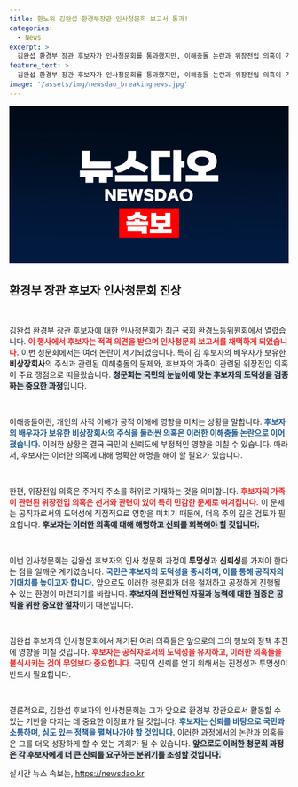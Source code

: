 ```yaml
---
title: 환노위 김완섭 환경부장관 인사청문회 보고서 통과!
categories:
  - News
excerpt: >
  김완섭 환경부 장관 후보자가 인사청문회를 통과했지만, 이해충돌 논란과 위장전입 의혹이 가열하게 뒤따르고 있습니다. 과연 그의 자질은 진정으로 검증될 수 있을까요? 클릭해 궁금증을 풀어보세요!
feature_text: >
  김완섭 환경부 장관 후보자가 인사청문회를 통과했지만, 이해충돌 논란과 위장전입 의혹이 가열하게 뒤따르고 있습니다. 과연 그의 자질은 진정으로 검증될 수 있을까요? 클릭해 궁금증을 풀어보세요!
image: '/assets/img/newsdao_breakingnews.jpg'
---
```


<p><img src="/assets/img/newsdao_breakingnews.jpg" alt="implanttips 속보" /></p>

<h2 data-ke-size="size26">환경부 장관 후보자 인사청문회 진상</h2>

<p data-ke-size="size16">&nbsp;</p>

<p>김완섭 환경부 장관 후보자에 대한 인사청문회가 최근 국회 환경노동위원회에서 열렸습니다. <b><span style="color: #ee2323;">이 행사에서 후보자는 적격 의견을 받으며 인사청문회 보고서를 채택하게 되었습니다.</span></b> 이번 청문회에서는 여러 논란이 제기되었습니다. 특히 김 후보자의 배우자가 보유한 <b>비상장회사</b>의 주식과 관련된 이해충돌의 문제와, 후보자의 가족이 관련된 위장전입 의혹이 주요 쟁점으로 떠올랐습니다. <b><span style="background-color: #21538527;">청문회는 국민의 눈높이에 맞는 후보자의 도덕성을 검증하는 중요한 과정</span></b>입니다. </p>

<p data-ke-size="size16">&nbsp;</p>

<p>이해충돌이란, 개인의 사적 이해가 공적 이해에 영향을 미치는 상황을 말합니다. <b><span style="color: #1a5490;">후보자의 배우자가 보유한 비상장회사의 주식을 둘러싼 의혹은 이러한 이해충돌 논란으로 이어졌습니다.</span></b> 이러한 상황은 결국 국민의 신뢰도에 부정적인 영향을 미칠 수 있습니다. 따라서, 후보자는 이러한 의혹에 대해 명확한 해명을 해야 할 필요가 있습니다.</p>

<p data-ke-size="size16">&nbsp;</p>

<p>한편, 위장전입 의혹은 주거지 주소를 허위로 기재하는 것을 의미합니다. <b><span style="color: #ee2323;">후보자의 가족이 관련된 위장전입 의혹은 선거와 관련이 있어 특히 민감한 문제로 여겨집니다.</span></b> 이 문제는 공직자로서의 도덕성에 직접적으로 영향을 미치기 때문에, 더욱 주의 깊은 검토가 필요합니다. <b><span style="background-color: #21538527;">후보자는 이러한 의혹에 대해 해명하고 신뢰를 회복해야 할 것입니다.</span></b></p>

<p data-ke-size="size16">&nbsp;</p>

<p>이번 인사청문회는 김완섭 후보자의 인사 청문회 과정이 <b>투명성</b>과 <b>신뢰성</b>를 가져야 한다는 점을 일깨운 계기였습니다. <b><span style="color: #1a5490;">국민은 후보자의 도덕성을 중시하며, 이를 통해 공직자의 기대치를 높이고자 합니다.</span></b> 앞으로도 이러한 청문회가 더욱 철저하고 공정하게 진행될 수 있는 환경이 마련되기를 바랍니다. <b><span style="background-color: #21538527;">후보자의 전반적인 자질과 능력에 대한 검증은 공익을 위한 중요한 절차</span></b>이기 때문입니다.</p>

<p data-ke-size="size16">&nbsp;</p>

<p>김완섭 후보자의 인사청문회에서 제기된 여러 의혹들은 앞으로의 그의 행보와 정책 추진에 영향을 미칠 것입니다. <b><span style="color: #ee2323;">후보자는 공직자로서의 도덕성을 유지하고, 이러한 의혹들을 불식시키는 것이 무엇보다 중요합니다.</span></b> 국민의 신뢰를 얻기 위해서는 진정성과 투명성이 반드시 필요합니다.</p>

<p data-ke-size="size16">&nbsp;</p>

<p>결론적으로, 김완섭 후보자의 인사청문회는 그가 앞으로 환경부 장관으로서 활동할 수 있는 기반을 다지는 데 중요한 이정표가 될 것입니다. <b><span style="color: #1a5490;">후보자는 신뢰를 바탕으로 국민과 소통하며, 심도 있는 정책을 펼쳐나가야 할 것입니다.</span></b> 이러한 과정에서의 논란과 의혹들은 그를 더욱 성장하게 할 수 있는 기회가 될 수 있습니다. <b><span style="background-color: #21538527;">앞으로도 이러한 청문회 과정은 각 후보자에게 더 큰 신뢰를 요구하는 분위기를 조성할 것입니다.</span></b></p>
실시간 뉴스 속보는, <a href="https://newsdao.kr" rel="dofollow">https://newsdao.kr</a>


